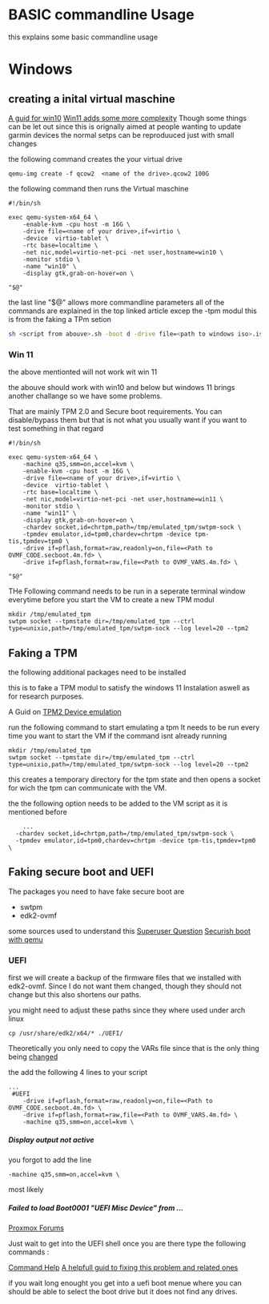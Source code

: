 # BASIC commandline Usage 

this explains some basic commandline usage

# Windows 

## creating a inital virtual maschine 
[A guid for win10](https://pragmaticaddict.com/qemu-win10.html)
[Win11 adds some more complexity](https://k4i.top/posts/windows-11-vm-with-qemu-kvm/)
Though some things can be let out since this is orignally aimed at people wanting to update garmin devices the normal setps can be reproduuced just with small changes

the following command creates the your virtual drive
```shell
qemu-img create -f qcow2  <name of the drive>.qcow2 100G
```

the following command then runs the Virtual maschine 
```shell
#!/bin/sh 

exec qemu-system-x64_64 \
    -enable-kvm -cpu host -m 16G \
    -drive file=<name of your drive>,if=virtio \
    -device  virtio-tablet \
    -rtc base=localtime \
    -net nic,model=virtio-net-pci -net user,hostname=win10 \
    -monitor stdio \
    -name "win10" \
    -display gtk,grab-on-hover=on \
    
"$@"
```
the last line "$@" allows more commandline parameters
all of the commands are explained in the top linked article 
excep the -tpm modul this is from the faking a TPm setion 


```sh
sh <script from abouve>.sh -boot d -drive file=<path to windows iso>.iso media=cdrom 
```

### Win 11
the above mentionted will not work wit win 11

the abouve should work with win10 and below but windows 11 brings another challange so we have some problems. 

That are mainly TPM 2.0 and Secure boot requirements. You can disable/bypass them but that is not what you usually want if you want to test something in that regard
```shell
#!/bin/sh 

exec qemu-system-x64_64 \
    -machine q35,smm=on,accel=kvm \    
    -enable-kvm -cpu host -m 16G \
    -drive file=<name of your drive>,if=virtio \
    -device  virtio-tablet \
    -rtc base=localtime \
    -net nic,model=virtio-net-pci -net user,hostname=win11 \
    -monitor stdio \
    -name "win11" \
    -display gtk,grab-on-hover=on \
    -chardev socket,id=chrtpm,path=/tmp/emulated_tpm/swtpm-sock \
    -tpmdev emulator,id=tpm0,chardev=chrtpm -device tpm-tis,tpmdev=tpm0 \     
    -drive if=pflash,format=raw,readonly=on,file=<Path to OVMF_CODE.secboot.4m.fd> \
    -drive if=pflash,format=raw,file=<Path to OVMF_VARS.4m.fd> \

"$@"
```

THe Following command needs to be run in a seperate terminal window everytime before you start the VM to create a new TPM modul
```shell
mkdir /tmp/emulated_tpm
swtpm socket --tpmstate dir=/tmp/emulated_tpm --ctrl type=unixio,path=/tmp/emulated_tpm/swtpm-sock --log level=20 --tpm2
```



## Faking a TPM

the following additional packages need to be installed 
 
this is to fake a TPM modul to satisfy the windows 11 Instalation aswell as for research purposes.

A Guid on [TPM2 Device emulation](https://tpm2-software.github.io/2020/10/19/TPM2-Device-Emulation-With-QEMU.html) 


run the following command to start emulating a tpm 
It needs to be run every time you want to start the VM if the command isnt already running

```shell
mkdir /tmp/emulated_tpm
swtpm socket --tpmstate dir=/tmp/emulated_tpm --ctrl type=unixio,path=/tmp/emulated_tpm/swtpm-sock --log level=20 --tpm2
```

this creates a temporary directory for the tpm state and then opens a socket for wich the tpm can communicate with the VM.

the the following option needs to be added to the VM script 
as it is mentioned before 
```shell
    ...
  -chardev socket,id=chrtpm,path=/tmp/emulated_tpm/swtpm-sock \
  -tpmdev emulator,id=tpm0,chardev=chrtpm -device tpm-tis,tpmdev=tpm0 \

```


## Faking secure boot and UEFI

The packages you need to have fake secure boot are 

- swtpm
- edk2-ovmf

some sources used to understand this 
[Superuser Question](https://superuser.com/questions/1660806/how-to-install-a-windows-guest-in-qemu-kvm-with-secure-boot-enabled)
[Securish boot with qemu](https://www.labbott.name/blog/2016/09/15/secure-ish-boot-with-qemu/)



### UEFI 

first we will create a backup of the firmware files that we installed with edk2-ovmf. 
Since I do not want them changed, though they should not change but this also shortens our paths. 


you might need to adjust these paths since they where used under arch linux 
```shell
cp /usr/share/edk2/x64/* ./UEFI/
```
Theoretically you only need to copy the VARs file since that is the  only thing being [changed](https://wiki.debian.org/SecureBoot/VirtualMachine)
 

the add the following 4 lines to your script 
```shell 
...   
 #UEFI 
    -drive if=pflash,format=raw,readonly=on,file=<Path to OVMF_CODE.secboot.4m.fd> \
    -drive if=pflash,format=raw,file=<Path to OVMF_VARS.4m.fd> \
    -machine q35,smm=on,accel=kvm \
```

##### Display output not active

you forgot to add the line 

```shell
-machine q35,smm=on,accel=kvm \
```
most likely 

##### Failed to load Boot0001 "UEFI Misc Device" from ...
[Proxmox Forums](https://forum.proxmox.com/threads/guest-has-not-initialized-the-display-yet-on-new-ovmf-vms-after-update-to-7-0-13.98179/) 

Just wait to get into the UEFI shell 
once you are there type the following commands :


[Command Help](https://hatchjs.com/efi-shell-version-2-70-commands/)
[A helpfull guid to fixing this problem and related ones ](https://mricher.fr/post/boot-from-an-efi-shell/)

if you wait long enought you get into a uefi boot menue where you can should be able to select the boot drive but it does not find any drives.

